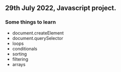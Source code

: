 ## 29th July 2022, Javascript project.

### Some things to learn
- document.createElement
- document.querySelector
- loops
- conditionals
- sorting
- filtering
- arrays